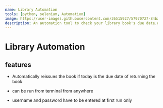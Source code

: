```yaml
---
name: Library Automation
tools: [python, selenium, Automation]
image: https://user-images.githubusercontent.com/36515927/57970727-84baac80-79a2-11e9-83c8-c68550f60abf.jpg
description: An automation tool to check your library book's due date,automatically reissue and send E-mail notification.
---
```


# Library Automation

## features
* Automatically reissues the book if today is the due date of returning the book

* can be run from terminal from anywhere

* username and password have to be entered at first run only